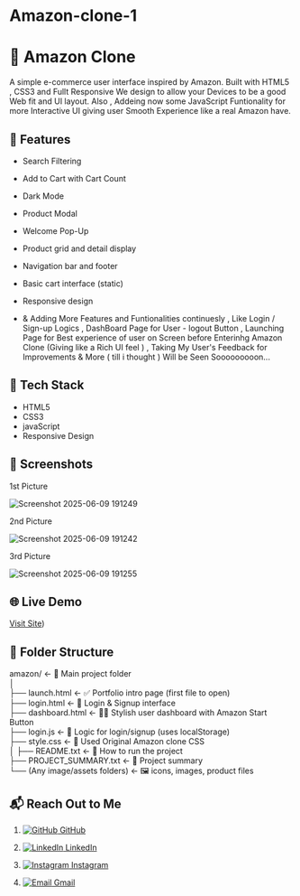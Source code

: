 # Amazon-clone-1
# 🛒 Amazon Clone

A simple e-commerce user interface inspired by Amazon. Built with HTML5 , CSS3 and Fullt Responsive We design to allow your Devices to be a good Web fit and UI layout.
Also , Addeing now  some JavaScript Funtionality for more Interactive UI giving user Smooth Experience like a real Amazon have.

## 🚀 Features
- Search Filtering
- Add to Cart with Cart Count
- Dark Mode
- Product Modal
- Welcome Pop-Up
- Product grid and detail display
- Navigation bar and footer
- Basic cart interface (static)
- Responsive design

- & Adding More Features and Funtionalities continuesly , Like Login / Sign-up Logics , DashBoard Page for User - logout Button , Launching Page for Best experience of user on Screen before Enterinhg Amazon Clone (Giving like a Rich UI feel ) , Taking My User's Feedback for Improvements & More ( till i thought )  Will be Seen Sooooooooon...

## 🧰 Tech Stack
- HTML5
- CSS3
- javaScript
- Responsive Design



## 📸 Screenshots


1st Picture 


![Screenshot 2025-06-09 191249](https://github.com/user-attachments/assets/838d8af9-bf7d-4890-8fe3-1d93c03156fd)

2nd Picture


![Screenshot 2025-06-09 191242](https://github.com/user-attachments/assets/c3cc68c5-26c2-4792-90f5-a90200aca20e)

3rd Picture 


![Screenshot 2025-06-09 191255](https://github.com/user-attachments/assets/a02b3875-7dbf-494a-821b-15707dc43fd8)





## 🌐 Live Demo
[Visit Site](https://amazon-clone-1-black-six.vercel.app))


## 📁 Folder Structure

amazon/                  ← 🌟 Main project folder   <br>
│                                                     <br>
├── launch.html                   ← ✅ Portfolio intro page (first file to open)   <br>
├── login.html                   ← 🔐 Login & Signup interface   <br>
├── dashboard.html               ← 🧑‍💼 Stylish user dashboard with Amazon Start Button   <br>
├── login.js                     ← 🧠 Logic for login/signup (uses localStorage)   <br>
├── style.css                    ← 🎨 Used Original Amazon clone CSS   <br>
│
├── README.txt                   ← 📝 How to run the project   <br>
├── PROJECT_SUMMARY.txt          ← 📃 Project summary    <br>
└── (Any image/assets folders)   ← 🖼️ icons, images, product files    <br>



## 📬 Reach Out to Me


1. [![GitHub](https://img.shields.io/badge/GitHub-181717?style=flat-square&logo=github&logoColor=white) GitHub](https://github.com/vikrant-1912)


   
2. [![LinkedIn](https://img.shields.io/badge/LinkedIn-0A66C2?style=flat-square&logo=linkedin&logoColor=white) LinkedIn](https://www.linkedin.com/in/vikrant1912)


   
3. [![Instagram](https://img.shields.io/badge/Instagram-E4405F?style=flat-square&logo=instagram&logoColor=white) Instagram](https://www.instagram.com/vikrant_7017)


     
4. [![Email](https://img.shields.io/badge/Gmail-D14836?style=flat-square&logo=gmail&logoColor=white) Gmail](mailto:vikrantkhatana15@gmail.com)  

